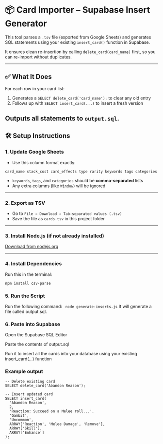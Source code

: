 # 📦 Card Importer – Supabase Insert Generator

This tool parses a `.tsv` file (exported from Google Sheets) and generates SQL statements using your existing `insert_card()` function in Supabase.

It ensures clean re-insertion by calling `delete_card(card_name)` first, so you can re-import without duplicates.


---

## ✅ What It Does

For each row in your card list:
1. Generates a `SELECT delete_card('card_name');` to clear any old entry
2. Follows up with `SELECT insert_card(...)` to insert a fresh version

Outputs all statements to `output.sql`.
---

## 🛠 Setup Instructions

### 1. **Update Google Sheets**
- Use this column format exactly:
```
card_name stack_cost card_effects type rarity keywords tags categories
```
- `keywords`, `tags`, and `categories` should be **comma-separated** lists  
- Any extra columns (like `Window`) will be ignored

---

### 2. **Export as TSV**
- Go to `File → Download → Tab-separated values (.tsv)`
- Save the file as `cards.tsv` in this project folder

---

### 3. **Install Node.js (if not already installed)**
[Download from nodejs.org](https://nodejs.org/)

---

### 4. **Install Dependencies**
Run this in the terminal:
```bash
npm install csv-parse
```
### 5. Run the Script
Run the following command:
``` node generate-inserts.js```
It will generate a file called output.sql.

### 6. Paste into Supabase
Open the Supabase SQL Editor

Paste the contents of output.sql

Run it to insert all the cards into your database using your existing insert_card(...) function


### Example output 
```
-- Delete existing card
SELECT delete_card('Abandon Reason');

-- Insert updated card
SELECT insert_card(
  'Abandon Reason',
  2,
  'Reaction: Succeed on a Melee roll...',
  'Gambit',
  'Uncommon',
  ARRAY['Reaction', 'Melee Damage', 'Remove'],
  ARRAY['Skill'],
  ARRAY['Enhance']
);

```
